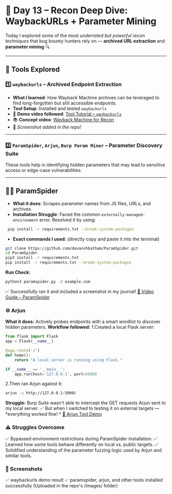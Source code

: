 # 📘 Day 13 – Recon Deep Dive: WaybackURLs + Parameter Mining

Today I explored some of the most *underrated but powerful recon techniques* that bug bounty hunters rely on — **archived URL extraction** and **parameter mining** 🔍

---

## 🔨 Tools Explored

### 1️⃣ `waybackurls` – Archived Endpoint Extraction
- **What I learned**: How Wayback Machine archives can be leveraged to find long-forgotten but still accessible endpoints.
- **Tool Setup**: Installed and tested `waybackurls`
- 🎥 **Demo video followed**: [Tool Tutorial – `waybackurls`](https://youtu.be/-zsYi0_xWbo?si=_OZYnrrva8iqz12Q)  
- 📚 **Concept video**: [Wayback Machine for Recon](https://youtu.be/ts1tu1BiSuY?si=bheFU-TP_Y7xUuO9)
- 📸 *Screenshot added in the repo!*

---

### 2️⃣ `ParamSpider`, `Arjun`, `Burp Param Miner` – Parameter Discovery Suite

These tools help in identifying hidden parameters that may lead to sensitive access or edge-case vulnerabilities.

---

## 🕵️‍♂️ ParamSpider

- **What it does**: Scrapes parameter names from JS files, URLs, and archives.
- **Installation Struggle**: Faced the common `externally-managed-environment` error. Resolved it by using:
 ```bash
  pip install -r requirements.txt --break-system-packages
```
- **Exact commands I used:** (directly copy and paste it into the terminal)
```bash
git clone https://github.com/devanshbatham/ParamSpider.git
cd ParamSpider
pip3 install -r requirements.txt
pip install -r requirements.txt --break-system-packages
```
**Run Check:**

```bash
python3 paramspider.py -d example.com
```
✅ Successfully ran it and included a screenshot in my journal!
[🎥 Video Guide – ParamSpider](https://youtu.be/ouEUEitRUfg?si=FKRJ_h_0IMeLbMnE)
### ⚙️ Arjun
**What it does:** Actively probes endpoints with a smart wordlist to discover hidden parameters.
**Workflow followed:**
1.Created a local Flask server:
```python 
from flask import Flask
app = Flask(__name__)

@app.route('/')
def home():
    return "A local server is running using Flask."

if __name__ == '__main__':
    app.run(host='127.0.0.1', port=5000)
```
 2.Then ran Arjun against it:
```bash
arjun -u http://127.0.0.1:5000/
```
**Struggle:** Burp Suite wasn't able to intercept the GET requests Arjun sent to my local server.
  ✅ But when I switched to testing it on external targets —   *everything worked fine!  *
[🎥 Arjun Tool Demo](https://youtu.be/wRPxbz_Ht3k?si=iP7bVm2LZXcyxtWg)


### ⚠️ Struggles Overcome
✅ Bypassed environment restrictions during ParamSpider installation.
✅ Learned how some tools behave differently on local vs. public targets.
✅ Solidified understanding of the parameter fuzzing logic used by Arjun and similar tools.
### 📸 Screenshots
✅ waybackurls demo result
✅ paramspider, arjun, and other tools installed successfully
(Uploaded in the repo's /images/ folder)










